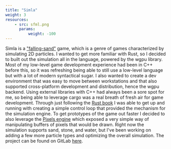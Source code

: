 ```yaml
---
title: "Simla"
weight: 3
resources:
    - src: sfml.png
      params:
          weight: -100
---
```


Simla is a ["falling-sand"](https://en.wikipedia.org/wiki/Falling-sand_game) game, which is a genre of games characterized
by simulating 2D particles. I wanted to get more familiar with Rust, so I decided to built out the simulation all in the language,
powered by the wgpu library. Most of my low-level game development experience had been in C++ before this, so it was refreshing being
able to still use a low-level language but with a lot of modern syntactical sugar. I also wanted to create a dev environment that was
easy to move between workstations and that also supported cross-platform development and distribution, hence the wgpu backend. Using
external libraries with C++ had always been a sore spot for me, so being able to leverage cargo was a real breath of fresh air for game
development. Through just following the [Rust book](https://doc.rust-lang.org/book/) I was able to get up and running with creating a
simple control loop that provided the mechanism for the simulation engine. To get prototypes of the game out faster I decided to also
leverage the [Pixels engine](https://github.com/parasyte/pixels) which exposed a very simple way of manipulating buffers of pixels that
would be drawn. Right now the simulation supports sand, stone, and water, but I've been working on adding a few more particle types and
optimizing the overall simulation. The project can be found on GitLab [here](https://gitlab.com/scott-kirk/simla).

